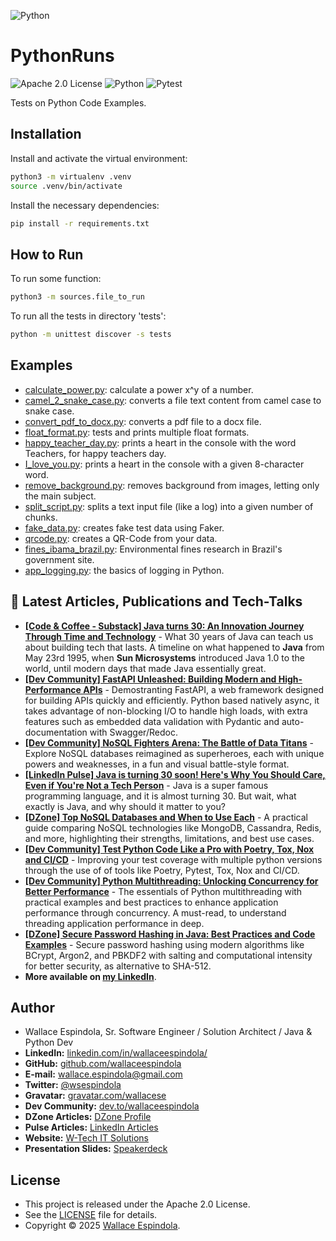 ![Python](https://www.python.org/static/community_logos/python-logo-generic.svg)

# PythonRuns

![Apache 2.0 License](https://img.shields.io/badge/License-Apache2.0-orange)
![Python](https://img.shields.io/badge/Built_with-Python-blue)
![Pytest](https://img.shields.io/badge/Powered_by-Pytest-green)

Tests on Python Code Examples.

## Installation

Install and activate the virtual environment:

```sh
python3 -m virtualenv .venv
source .venv/bin/activate
```

Install the necessary dependencies:

```sh
pip install -r requirements.txt
```

## How to Run

To run some function:

```sh
python3 -m sources.file_to_run
```

To run all the tests in directory 'tests':

```sh
python -m unittest discover -s tests
```

## Examples

- [calculate_power.py](sources%2Fcalculate_power.py): calculate a power x^y of a number.
- [camel_2_snake_case.py](sources%2Fcamel_2_snake_case.py): converts a file text content from camel case to snake case.
- [convert_pdf_to_docx.py](sources%2Fconvert_pdf_to_docx.py): converts a pdf file to a docx file.
- [float_format.py](sources%2Ffloat_format.py): tests and prints multiple float formats.
- [happy_teacher_day.py](sources%2Fhappy_teacher_day.py): prints a heart in the console with the word Teachers, for happy teachers day.
- [I_love_you.py](sources%2FI_love_you.py): prints a heart in the console with a given 8-character word.
- [remove_background.py](sources%2Fremove_background.py): removes background from images, letting only the main subject.
- [split_script.py](sources%2Fsplit_script.py): splits a text input file (like a log) into a given number of chunks.
- [fake_data.py](sources%2Ffake_data.py): creates fake test data using Faker.
- [qrcode.py](sources%2Fqrcode.py): creates a QR-Code from your data.
- [fines_ibama_brazil.py](sources%2Ffines_ibama_brazil.py): Environmental fines research in Brazil's government site.
- [app_logging.py](sources/app_logging.py): the basics of logging in Python.


## 📝 Latest Articles, Publications and Tech-Talks

- **[[Code & Coffee - Substack] Java turns 30: An Innovation Journey Through Time and Technology](https://wallaceespindola.substack.com/p/java-turns-30-an-innovation-journey)** - What 30 years of Java can teach us about building tech that lasts.
  A timeline on what happened to **Java** from May 23rd 1995, when **Sun Microsystems** introduced Java 1.0 to the world, until modern days that made Java essentially great.
- **[[Dev Community] FastAPI Unleashed: Building Modern and High-Performance APIs](https://dev.to/wallaceespindola/fastapi-your-fast-and-modern-framework-for-apis-3mmo)** - Demostranting FastAPI, a web framework designed for building APIs quickly and efficiently. Python based natively async, it takes advantage of non-blocking I/O to handle high loads, with extra features such as embedded data validation with Pydantic and auto-documentation with Swagger/Redoc.
- **[[Dev Community] NoSQL Fighters Arena: The Battle of Data Titans](https://bit.ly/nosql-db-fighters-arena)** - Explore NoSQL databases reimagined as superheroes, each with unique powers and weaknesses, in a fun and visual battle-style format.
- **[[LinkedIn Pulse] Java is turning 30 soon! Here's Why You Should Care, Even if You're Not a Tech Person](https://bit.ly/java-turning-30-soon-why-care)** - Java is a super famous programming language, and it is almost turning 30. But wait, what exactly is Java, and why should it matter to you?
- **[[DZone] Top NoSQL Databases and When to Use Each](https://bit.ly/top-nosql-databases-and-use)** - A practical guide comparing NoSQL technologies like MongoDB, Cassandra, Redis, and more, highlighting their strengths, limitations, and best use cases.
- **[[Dev Community] Test Python Code Like a Pro with Poetry, Tox, Nox and CI/CD](https://bit.ly/test-python-poetry-tox-nox-cicd)** - Improving your test coverage with multiple python versions through the use of of tools like Poetry, Pytest, Tox, Nox and CI/CD.
- **[[Dev Community] Python Multithreading: Unlocking Concurrency for Better Performance](https://bit.ly/python-multithreading)** - The essentials of Python multithreading with practical examples and best practices to enhance application performance through concurrency. A must-read, to understand threading application performance in deep.
- **[[DZone] Secure Password Hashing in Java: Best Practices and Code Examples](https://bit.ly/secure-password-hashing-in-java)** - Secure password hashing using modern algorithms like BCrypt, Argon2, and PBKDF2 with salting and computational intensity for better security, as alternative to SHA-512.
- **More available on [my LinkedIn](https://www.linkedin.com/in/wallaceespindola)**.

## Author

- Wallace Espindola, Sr. Software Engineer / Solution Architect / Java & Python Dev
- **LinkedIn:** [linkedin.com/in/wallaceespindola/](https://www.linkedin.com/in/wallaceespindola/)
- **GitHub:** [github.com/wallaceespindola](https://github.com/wallaceespindola)
- **E-mail:** [wallace.espindola@gmail.com](mailto:wallace.espindola@gmail.com)
- **Twitter:** [@wsespindola](https://twitter.com/wsespindola)
- **Gravatar:** [gravatar.com/wallacese](https://gravatar.com/wallacese)
- **Dev Community:** [dev.to/wallaceespindola](https://dev.to/wallaceespindola)
- **DZone Articles:** [DZone Profile](https://dzone.com/users/1254611/wallacese.html)
- **Pulse Articles:** [LinkedIn Articles](https://www.linkedin.com/in/wallaceespindola/recent-activity/articles/)
- **Website:** [W-Tech IT Solutions](https://www.wtechitsolutions.com/)
- **Presentation Slides:** [Speakerdeck](https://speakerdeck.com/wallacese)

## License

- This project is released under the Apache 2.0 License.
- See the [LICENSE](LICENSE) file for details.
- Copyright © 2025 [Wallace Espindola](https://github.com/wallaceespindola/).

